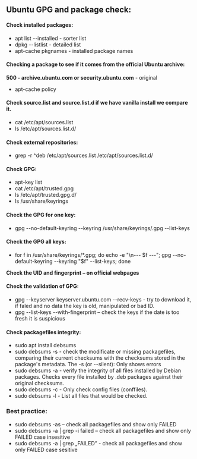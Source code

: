 ## Ubuntu GPG and package check:

#### Check installed packages:
-	apt list --installed  -  sorter list
-	dpkg --listlist   -    detailed list
-	apt-cache pkgnames  -   installed package names

#### Checking a package to see if it comes from the official Ubuntu archive:
**500 - archive.ubuntu.com or security.ubuntu.com** - original
-	apt-cache policy <package name> 

#### Check source.list and source.list.d if we have vanilla install we compare it.
-	cat /etc/apt/sources.list
-	ls /etc/apt/sources.list.d/

#### Check external repositories:
-	grep -r ^deb /etc/apt/sources.list /etc/apt/sources.list.d/

#### Check GPG:
-	apt-key list
-	cat /etc/apt/trusted.gpg
-	ls /etc/apt/trusted.gpg.d/
-	ls /usr/share/keyrings

#### Check the GPG for one key:
-	gpg --no-default-keyring --keyring /usr/share/keyrings/<filename>.gpg --list-keys

#### Check the GPG all keys:
-	for f in /usr/share/keyrings/*.gpg; do echo -e "\n--- $f ---"; gpg --no-default-keyring --keyring "$f" --list-keys; done
  
 **Check the UID and fingerprint – on official webpages**

#### Check the validation of GPG:
-	gpg --keyserver keyserver.ubuntu.com --recv-keys <fingerprint last several character> - try to download it, if faled and no data the key is old, manipulated or bad ID.
-	gpg --list-keys --with-fingerprint – check the keys if the date is too fresh it is suspicious

#### Check packagefiles integrity:
-	sudo apt install debsums
-	sudo debsums -s   -   check the modificate or missing packagefiles, comparing their current checksums with the checksums stored in the package's metadata. The -s (or --silent): Only shows errors
-	sudo debsums -a    -  verify the integrity of all files installed by Debian packages. Checks every file installed by .deb packages against their original checksums.
-	sudo debsums -c  -  Only check config files (conffiles).
-	sudo debsums -l    -  List all files that would be checked.

### Best practice:
-	sudo debsums -as – check all packagefiles and show only FAILED
-	sudo debsums -a | grep -i failed – check all packagefiles and show only FAILED case insesitive
-	sudo debsums -a | grep „FAILED” - check all packagefiles and show only FAILED case sesitive
